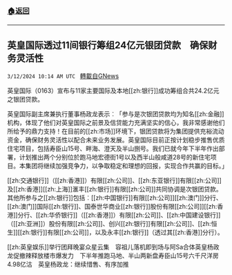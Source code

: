 ###  [:house:返回](README.md)
---


## 英皇国际透过11间银行筹组24亿元银团贷款　确保财务灵活性
`3/12/2024 10:14 AM UTC ` [轉載自GNews](https://gnews.org/articles/2387429)

英皇国际（0163）宣布与11家主要国际及本地[[zh:银行]]成功筹组合共24.2亿元之银团贷款。

英皇国际副主席兼执行董事杨政龙表示︰「参与是次银团贷款均为知名[[zh:金融]]机构，体现了他们对英皇国际之前景及信贷能力充满坚实的信心，我非常感谢他们所给予的鼎力支持！在目前的[[zh:市场]]环境下，银团贷款将为集团提供充裕流动资金，确保财务灵活性以配合未来业务发展。英皇国际目前正按计划稳步推售优质住宅项目，包括寿臣山15号、畔海、澄天及半山捌号。我们已就今年下半年作出部署，计划推出两个分别位於跑马地宏德街1号以及西半山般咸道28号的新住宅项目。本集团将继续加强竞争力，以争取稳定和理想的回报，实现合作共赢的目标。」

[[zh:交通银行]]（[[zh:香港]]）有限[[zh:公司]]、[[zh:东亚银行]]有限[[zh:公司]]及[[zh:香港]][[zh:上海]]滙丰[[zh:银行]]有限[[zh:公司]]共同协调是次银团贷款。其他所参与之[[zh:银行]]包括︰[[zh:中国银行]]有限[[zh:公司]][[zh:澳门]]分行、[[zh:澳门]]国际[[zh:银行]]、国泰世华商业[[zh:银行]]股份有限[[zh:公司]][[zh:香港]]分行、[[zh:华侨银行]]（[[zh:香港]]）有限[[zh:公司]]、[[zh:中国建设银行]]（[[zh:亚洲]]）股份有限[[zh:公司]]、创兴[[zh:银行]]有限[[zh:公司]]、[[zh:恒生]][[zh:银行]]有限[[zh:公司]]，以及永丰[[zh:银行]]（透过其[[zh:香港]]分行）。

[[zh:英皇娱乐]]举行团拜晚宴众星云集　容祖儿落机即到场与阿Sa合体英皇杨政龙促撤辣释放楼市爆发力　下半年推跑马地、半山两新盘寿臣山15号六千尺洋房4.98亿沽　英皇杨政龙：继续惜售、有序加推
